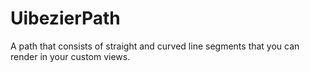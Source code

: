 # UibezierPath
A path that consists of straight and curved line segments that you can render in your custom views.
